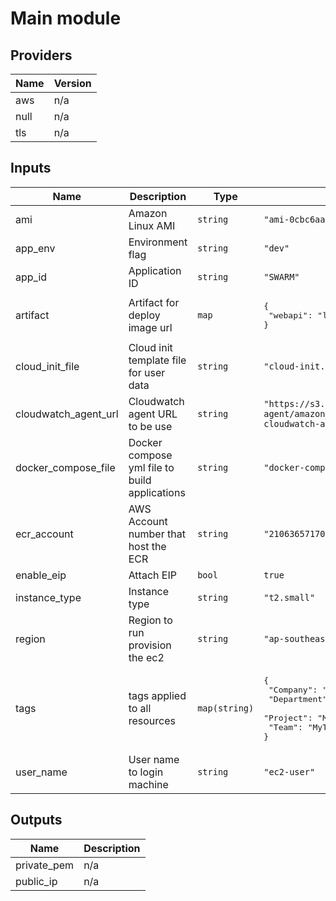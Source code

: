 # Main module

<!-- BEGINNING OF PRE-COMMIT-TERRAFORM DOCS HOOK -->
## Providers

| Name | Version |
|------|---------|
| aws | n/a |
| null | n/a |
| tls | n/a |

## Inputs

| Name | Description | Type | Default | Required |
|------|-------------|------|---------|:-----:|
| ami | Amazon Linux AMI | `string` | `"ami-0cbc6aae997c6538a"` | no |
| app\_env | Environment flag | `string` | `"dev"` | no |
| app\_id | Application ID | `string` | `"SWARM"` | no |
| artifact | Artifact for deploy image url | `map` | <pre>{<br>  "webapi": "labs/lab_webapi_cs:v1.3.1"<br>}</pre> | no |
| cloud\_init\_file | Cloud init template file for user data | `string` | `"cloud-init.tmpl"` | no |
| cloudwatch\_agent\_url | Cloudwatch agent URL to be use | `string` | `"https://s3.amazonaws.com/amazoncloudwatch-agent/amazon_linux/amd64/latest/amazon-cloudwatch-agent.rpm"` | no |
| docker\_compose\_file | Docker compose yml file to build applications | `string` | `"docker-compose.yml"` | no |
| ecr\_account | AWS Account number that host the ECR | `string` | `"210636571704"` | no |
| enable\_eip | Attach EIP | `bool` | `true` | no |
| instance\_type | Instance type | `string` | `"t2.small"` | no |
| region | Region to run provision the ec2 | `string` | `"ap-southeast-1"` | no |
| tags | tags applied to all resources | `map(string)` | <pre>{<br>  "Company": "MyCompany",<br>  "Department": "MyDeprt",<br>  "Project": "MyProject",<br>  "Team": "MyTeam"<br>}</pre> | no |
| user\_name | User name to login machine | `string` | `"ec2-user"` | no |

## Outputs

| Name | Description |
|------|-------------|
| private\_pem | n/a |
| public\_ip | n/a |

<!-- END OF PRE-COMMIT-TERRAFORM DOCS HOOK -->
